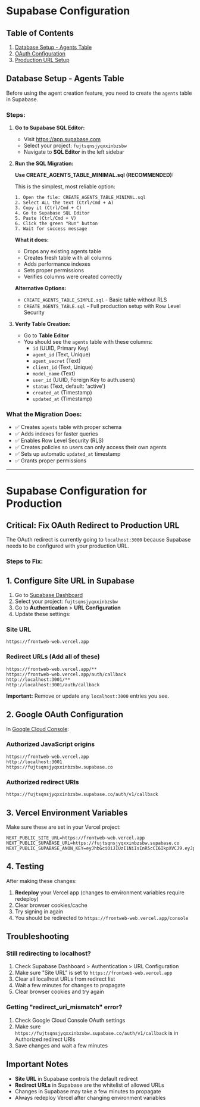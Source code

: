 # Supabase Configuration

## Table of Contents
1. [Database Setup - Agents Table](#database-setup-agents-table)
2. [OAuth Configuration](#oauth-configuration)
3. [Production URL Setup](#production-url-setup)

## Database Setup - Agents Table

Before using the agent creation feature, you need to create the `agents` table in Supabase.

### Steps:

1. **Go to Supabase SQL Editor:**
   - Visit https://app.supabase.com
   - Select your project: `fujtsqnsjyqxxinbzsbw`
   - Navigate to **SQL Editor** in the left sidebar

2. **Run the SQL Migration:**

   **Use CREATE_AGENTS_TABLE_MINIMAL.sql (RECOMMENDED):**

   This is the simplest, most reliable option:

   ```
   1. Open the file: CREATE_AGENTS_TABLE_MINIMAL.sql
   2. Select ALL the text (Ctrl/Cmd + A)
   3. Copy it (Ctrl/Cmd + C)
   4. Go to Supabase SQL Editor
   5. Paste (Ctrl/Cmd + V)
   6. Click the green "Run" button
   7. Wait for success message
   ```

   **What it does:**
   - Drops any existing agents table
   - Creates fresh table with all columns
   - Adds performance indexes
   - Sets proper permissions
   - Verifies columns were created correctly

   **Alternative Options:**
   - `CREATE_AGENTS_TABLE_SIMPLE.sql` - Basic table without RLS
   - `CREATE_AGENTS_TABLE.sql` - Full production setup with Row Level Security

3. **Verify Table Creation:**
   - Go to **Table Editor**
   - You should see the `agents` table with these columns:
     - `id` (UUID, Primary Key)
     - `agent_id` (Text, Unique)
     - `agent_secret` (Text)
     - `client_id` (Text, Unique)
     - `model_name` (Text)
     - `user_id` (UUID, Foreign Key to auth.users)
     - `status` (Text, default: 'active')
     - `created_at` (Timestamp)
     - `updated_at` (Timestamp)

### What the Migration Does:

- ✅ Creates `agents` table with proper schema
- ✅ Adds indexes for faster queries
- ✅ Enables Row Level Security (RLS)
- ✅ Creates policies so users can only access their own agents
- ✅ Sets up automatic `updated_at` timestamp
- ✅ Grants proper permissions

---

# Supabase Configuration for Production

## Critical: Fix OAuth Redirect to Production URL

The OAuth redirect is currently going to `localhost:3000` because Supabase needs to be configured with your production URL.

### Steps to Fix:

## 1. Configure Site URL in Supabase

1. Go to [Supabase Dashboard](https://app.supabase.com)
2. Select your project: `fujtsqnsjyqxxinbzsbw`
3. Go to **Authentication** > **URL Configuration**
4. Update these settings:

### Site URL
```
https://frontweb-web.vercel.app
```

### Redirect URLs (Add all of these)
```
https://frontweb-web.vercel.app/**
https://frontweb-web.vercel.app/auth/callback
http://localhost:3001/**
http://localhost:3001/auth/callback
```

**Important:** Remove or update any `localhost:3000` entries you see.

## 2. Google OAuth Configuration

In [Google Cloud Console](https://console.cloud.google.com/):

### Authorized JavaScript origins
```
https://frontweb-web.vercel.app
http://localhost:3001
https://fujtsqnsjyqxxinbzsbw.supabase.co
```

### Authorized redirect URIs
```
https://fujtsqnsjyqxxinbzsbw.supabase.co/auth/v1/callback
```

## 3. Vercel Environment Variables

Make sure these are set in your Vercel project:

```
NEXT_PUBLIC_SITE_URL=https://frontweb-web.vercel.app
NEXT_PUBLIC_SUPABASE_URL=https://fujtsqnsjyqxxinbzsbw.supabase.co
NEXT_PUBLIC_SUPABASE_ANON_KEY=eyJhbGciOiJIUzI1NiIsInR5cCI6IkpXVCJ9.eyJpc3MiOiJzdXBhYmFzZSIsInJlZiI6ImZ1anRzcW5zanlxeHhpbmJ6c2J3Iiwicm9sZSI6ImFub24iLCJpYXQiOjE3NjE0MjM0MTYsImV4cCI6MjA3Njk5OTQxNn0.v0ITYFPQSCefMgIKlA3KB1ZfGrvOqkckbv8OtloPi2k
```

## 4. Testing

After making these changes:

1. **Redeploy** your Vercel app (changes to environment variables require redeploy)
2. Clear browser cookies/cache
3. Try signing in again
4. You should be redirected to `https://frontweb-web.vercel.app/console`

## Troubleshooting

### Still redirecting to localhost?

1. Check Supabase Dashboard > Authentication > URL Configuration
2. Make sure "Site URL" is set to `https://frontweb-web.vercel.app`
3. Clear all localhost URLs from redirect list
4. Wait a few minutes for changes to propagate
5. Clear browser cookies and try again

### Getting "redirect_uri_mismatch" error?

1. Check Google Cloud Console OAuth settings
2. Make sure `https://fujtsqnsjyqxxinbzsbw.supabase.co/auth/v1/callback` is in Authorized redirect URIs
3. Save changes and wait a few minutes

## Important Notes

- **Site URL** in Supabase controls the default redirect
- **Redirect URLs** in Supabase are the whitelist of allowed URLs
- Changes in Supabase may take a few minutes to propagate
- Always redeploy Vercel after changing environment variables
